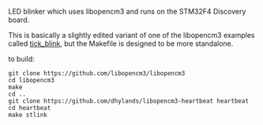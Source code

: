 LED blinker which uses libopencm3 and runs on the STM32F4 Discovery board.

This is basically a slightly edited variant of one of the libopencm3 examples
called [tick_blink](https://github.com/libopencm3/libopencm3-examples/tree/master/examples/stm32/f4/stm32f4-discovery/tick_blink),
but the Makefile is designed to be more standalone.

to build:
```
git clone https://github.com/libopencm3/libopencm3
cd libopencm3
make
cd ..
git clone https://github.com/dhylands/libopencm3-heartbeat heartbeat
cd heartbeat
make stlink
```


